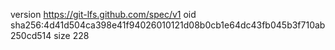 version https://git-lfs.github.com/spec/v1
oid sha256:4d41d504ca398e41f94026010121d08b0cb1e64dc43fb045b3f710ab250cd514
size 228
